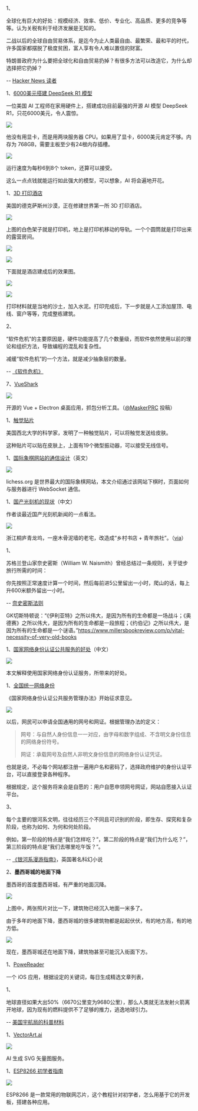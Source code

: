 1、

全球化有巨大的好处：规模经济、效率、低价、专业化、高品质、更多的竞争等等。认为关税有利于经济发展是无知的。

二战以后的全球自由贸易体系，是迄今为止人类最自由、最繁荣、最和平的时代，许多国家都摆脱了极度贫困，富人享有令人难以置信的财富。

特朗普政府为什么要把全球化和自由贸易扔掉？有很多方法可以改造它，为什么却选择把它扔掉？

-- [Hacker News 读者](https://news.ycombinator.com/item?id=43574894)

1、[6000美元搭建 DeepSeek R1 模型](https://nitter.poast.org/carrigmat/status/1884244369907278106)

一位美国 AI 工程师在家用硬件上，搭建成功目前最强的开源 AI 模型 DeepSeek R1，只花6000美元，令人震惊。

![](https://cdn.beekka.com/blogimg/asset/202501/bg2025012901.webp)

他没有用显卡，而是用两块服务器 CPU。如果用了显卡，6000美元肯定不够。内存为 768GB，需要主板至少有24根内存插槽。

![](https://cdn.beekka.com/blogimg/asset/202501/bg2025012902.webp)

运行速度为每秒6到8个 token，还算可以接受。

这么一点点钱就能运行如此强大的模型，可以想象，AI 将会遍地开花。

1、[3D 打印酒店](https://newatlas.com/architecture/icon-el-cosmico-construction/)

美国的德克萨斯州沙漠，正在修建世界第一所 3D 打印酒店。

![](https://cdn.beekka.com/blogimg/asset/202410/bg2024100405.webp)

上图的白色架子就是打印机，地上是打印机移动的导轨。一个个圆筒就是打印出来的露营房间。

![](https://cdn.beekka.com/blogimg/asset/202410/bg2024100406.webp)

![](https://cdn.beekka.com/blogimg/asset/202410/bg2024100407.webp)

下面就是酒店建成后的效果图。

![](https://cdn.beekka.com/blogimg/asset/202410/bg2024100408.webp)

![](https://cdn.beekka.com/blogimg/asset/202410/bg2024100409.webp)

打印材料就是当地的沙土，加入水泥。打印完成后，下一步就是人工添加屋顶、电线、窗户等等，完成整栋建筑。

2、

“软件危机”的主要原因是，硬件功能提高了几个数量级，而软件依然使用以前的理论和组织方法，导致编程的混乱和复杂性。

减缓“软件危机”的一个方法，就是减少抽象层的数量。

-- [《软件危机》](https://wryl.tech/log/2024/the-software-crisis.html)

7、[VueShark](https://github.com/MaskerPRC/vueshark)

![](https://cdn.beekka.com/blogimg/asset/202412/bg2024121209.webp)

开源的 Vue + Electron 桌面应用，抓包分析工具。（[@MaskerPRC](https://github.com/ruanyf/weekly/issues/5703) 投稿）

1、[触觉贴片](https://techxplore.com/news/2024-11-haptic-patch-transmits-complexity-skin.html)

美国西北大学的科学家，发明了一种触觉贴片，可以将触觉发送给皮肤。

这种贴片可以贴在皮肤上，上面有19个微型振动器，可以接受无线信号。

1、[国际象棋网站的通信设计](https://www.davidreis.me/2024/what-happens-when-you-make-a-move-in-lichess)（英文）

![](https://cdn.beekka.com/blogimg/asset/202410/bg2024102209.webp)

lichess.org 是世界最大的国际象棋网站，本文介绍通过该网站下棋时，页面如何与服务器进行 WebSocket 通信。

1、[国产光刻机的现状](https://mp.weixin.qq.com/s/dtix6bVjoFLwxt7o5zzaLw)（中文）

作者谈最近国产光刻机新闻的一点看法。

![](https://cdn.beekka.com/blogimg/asset/202408/bg2024082509.webp)

浙江桐庐青龙坞，一座木骨泥墙的老宅，改造成“乡村书店 + 青年旅社”。（[via](https://www.sohodd.com/archives/129931)）

1、

苏格兰登山家奈史密斯（William W. Naismith）曾经总结过一条规则，关于徒步旅行所需的时间：

你先按照正常速度计算一个时间，然后每前进5公里留出一小时，爬山的话，每上升600米额外留出一小时。

-- [奈史密斯法则](https://en.wikipedia.org/wiki/Naismith%27s_rule)

GK切斯特顿说：“《伊利亚特》之所以伟大，是因为所有的生命都是一场战斗；《奥德赛》之所以伟大，是因为所有的生命都是一段旅程；《约伯记》之所以伟大，是因为所有的生命都是一个谜语。”https://www.millersbookreview.com/p/vital-necessity-of-very-old-books

1、[国家网络身份认证公共服务的好处](https://new.qq.com/rain/a/20240809A090A100)（中文）

![](https://cdn.beekka.com/blogimg/asset/202408/bg2024080902.webp)

本文解释使用国家网络身份认证服务，所带来的好处。

1、[全国统一网络身份](https://www.cac.gov.cn/2024-07/26/c_1723675813897965.htm)

《国家网络身份认证公共服务管理办法》开始征求意见。

![](https://cdn.beekka.com/blogimg/asset/202407/bg2024072709.webp)

以后，网民可以申请全国通用的网号和网证。根据管理办法的定义：

> 网号：与自然人身份信息一一对应，由字母和数字组成、不含明文身份信息的网络身份符号。
> 
> 网证：承载网号及自然人非明文身份信息的网络身份认证凭证。

也就是说，不必每个网站都注册一遍用户名和密码了，选择政府维护的身份认证平台，可以直接登录各种程序。

根据规定，这个服务将来会是自愿的：用户自愿申领网号网证，网站自愿接入认证平台。

3、

每个主要的银河系文明，往往经历三个不同且可识别的阶段，即生存、探究和复杂阶段，也称为如何、为何和何处阶段。

例如，第一阶段的特点是“我们怎样吃？”，第二阶段的特点是“我们为什么吃？”，第三阶段的特点是“我们去哪里吃午饭？”。

-- [《银河系漫游指南》](https://terrytao.wordpress.com/career-advice/theres-more-to-mathematics-than-rigour-and-proofs/)，英国著名科幻小说

2、**墨西哥城的地面下降**

墨西哥的首度墨西哥城，有严重的地面沉降。

![](https://cdn.beekka.com/blogimg/asset/202407/bg2024071903.webp)

上图中，两张照片对比一下，建筑物已经沉入地面一米多了。

由于多年的地面下降，墨西哥城的很多建筑物都是起起伏伏，有的地方高，有的地方低。

![](https://cdn.beekka.com/blogimg/asset/202407/bg2024071904.webp)

现在，墨西哥城还在地面下降，建筑物甚至可能沉入街面下方。

1、[PoweReader](https://powereader.app/zh/)

一个 iOS 应用，根据设定的关键词，每日生成精选文章列表，

1、

地球直径如果大出50%（6670公里变为9680公里），那么人类就无法发射火箭离开地球，因为现有的燃料提供不了足够的推力，逃逸地球引力。

-- [美国宇航局的科普材料](https://web.archive.org/web/20190429025624/https://www.nasa.gov/mission_pages/station/expeditions/expedition30/tryanny.html)

1、[VectorArt.ai](https://vectorart.ai/)

![](https://cdn.beekka.com/blogimg/asset/202311/bg2023112506.webp)

AI 生成 SVG 矢量图服务。

1、[ESP8266 初学者指南](https://tttapa.github.io/ESP8266/Chap01%20-%20ESP8266.html)

![](https://cdn.beekka.com/blogimg/asset/202404/bg2024042507.webp)

ESP8266 是一款常用的物联网芯片，这个教程针对初学者，怎么用基于它的开发板，搭建各种应用。